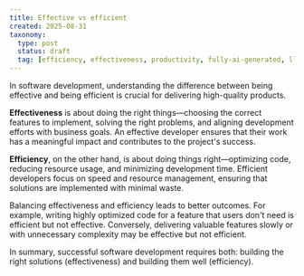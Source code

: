 ```yaml
---
title: Effective vs efficient
created: 2025-08-31
taxonomy:
  type: post
  status: draft
  tag: [efficiency, effectiveness, productivity, fully-ai-generated, llm=chatgpt-4.1]
---
```

In software development, understanding the difference between being effective and being efficient is crucial for delivering high-quality products.

**Effectiveness** is about doing the right things—choosing the correct features to implement, solving the right problems, and aligning development efforts with business goals. An effective developer ensures that their work has a meaningful impact and contributes to the project's success.

**Efficiency**, on the other hand, is about doing things right—optimizing code, reducing resource usage, and minimizing development time. Efficient developers focus on speed and resource management, ensuring that solutions are implemented with minimal waste.

Balancing effectiveness and efficiency leads to better outcomes. For example, writing highly optimized code for a feature that users don't need is efficient but not effective. Conversely, delivering valuable features slowly or with unnecessary complexity may be effective but not efficient.

In summary, successful software development requires both: building the right solutions (effectiveness) and building them well (efficiency).
